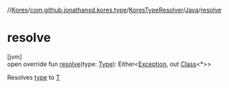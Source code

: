 //[Kores](../../../../index.md)/[com.github.jonathanxd.kores.type](../../index.md)/[KoresTypeResolver](../index.md)/[Java](index.md)/[resolve](resolve.md)

# resolve

[jvm]\
open override fun [resolve](resolve.md)(type: [Type](https://docs.oracle.com/javase/8/docs/api/java/lang/reflect/Type.html)): Either<[Exception](https://kotlinlang.org/api/latest/jvm/stdlib/kotlin/-exception/index.html), out [Class](https://docs.oracle.com/javase/8/docs/api/java/lang/Class.html)<*>>

Resolves [type](resolve.md) to [T](../index.md)
